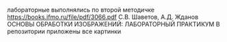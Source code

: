 лабораторные выполнялись по второй методичке
https://books.ifmo.ru/file/pdf/3066.pdf
С.В. Шаветов, А.Д. Жданов
ОСНОВЫ ОБРАБОТКИ
ИЗОБРАЖЕНИЙ: ЛАБОРАТОРНЫЙ
ПРАКТИКУМ
В репозитории приложены все картинки
